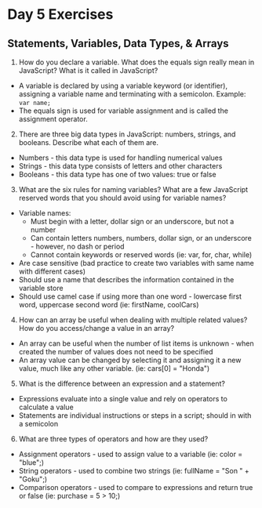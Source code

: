 # Day 5 Exercises
## Statements, Variables, Data Types, & Arrays

1. How do you declare a variable. What does the equals sign really mean in JavaScript? What is it called in JavaScript?
- A variable is declared by using a variable keyword (or identifier), assigning a variable name and terminating with a semicolon. Example: `var name;`
- The equals sign is used for variable assignment and is called the assignment operator.

2. There are three big data types in JavaScript: numbers, strings, and booleans. Describe what each of them are.
- Numbers - this data type is used for handling numerical values
- Strings - this data type consists of letters and other characters
- Booleans - this data type has one of two values: true or false

3. What are the six rules for naming variables? What are a few JavaScript reserved words that you should avoid using for variable names?
- Variable names:
  * Must begin with a letter, dollar sign or an underscore, but not a number
  * Can contain letters numbers, numbers, dollar sign, or an underscore - however, no dash or period
  * Cannot contain keywords or reserved words (ie: var, for, char, while)
- Are case sensitive (bad practice to create two variables with same name with different cases)
- Should use a name that describes the information contained in the variable store
- Should use camel case if using more than one word - lowercase first word, uppercase second word (ie: firstName, coolCars)

4. How can an array be useful when dealing with multiple related values? How do you access/change a value in an array?
- An array can be useful when the number of list items is unknown - when created the number of values does not need to be specified
- An array value can be changed by selecting it and assigning it a new value, much like any other variable. (ie: cars[0] = "Honda")

5. What is the difference between an expression and a statement?
- Expressions evaluate into a single value and rely on operators to calculate a value
- Statements are individual instructions or steps in a script; should in with a semicolon

6. What are three types of operators and how are they used?
- Assignment operators - used to assign value to a variable (ie: color = "blue";)
- String operators - used to combine two strings (ie: fullName = "Son " + "Goku";)
- Comparison operators - used to compare to expressions and return true or false (ie: purchase = 5 > 10;)
